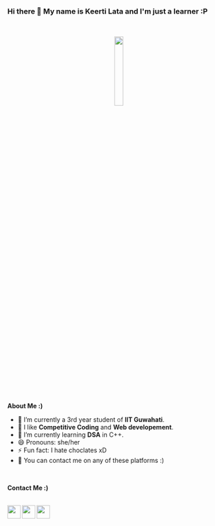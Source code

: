 ### Hi there 👋 My name is Keerti Lata and I'm just a **learner** :P
<br />

<p align="center">
<img width="20%" src="https://png.pngtree.com/png-vector/20191027/ourmid/pngtree-programmer-woman-vector-programmer-workspace-working-on-internet-using-laptop-cartoon-png-image_1887006.jpg"/>
</p>



                                                                                                      
<br />

                                                                                                       
**About Me :)**

- 🔭 I’m currently a 3rd year student of **IIT Guwahati**. 
- 🌱 I like **Competitive Coding** and **Web developement**.
- 👯 I’m currently learning **DSA** in C++.
- 😄 Pronouns: she/her
- ⚡ Fun fact: I hate choclates xD
- 💬 You can contact me on any of these platforms :)

<br />

**Contact Me :)**

<br />
<a href="https://www.linkedin.com/in/keerti-lata-946159210/">
  <img align="left"  width="30px" src="https://cdn.jsdelivr.net/npm/simple-icons@v3/icons/linkedin.svg" />
</a>

<a href="https://www.facebook.com/keerti.lata.90/">
  <img align="left" width="30px" src="https://cdn.jsdelivr.net/npm/simple-icons@v3/icons/facebook.svg" />
</a>
<a href="mailto:keertilata20@gmail.com? subject="">
  <img align="left" width="30px" src="https://cdn.jsdelivr.net/npm/simple-icons@3.13.0/icons/gmail.svg" />
</a>



